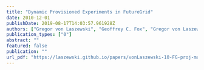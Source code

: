 ```yaml
---
title: "Dynamic Provisioned Experiments in FutureGrid"
date: 2010-12-01
publishDate: 2019-08-17T14:03:57.961928Z
authors: ["Gregor von Laszewski", "Geoffrey C. Fox", "Gregor von Laszewski", "Geoffrey C. Fox", "FutureGrid Team"]
publication_types: ["0"]
abstract: ""
featured: false
publication: ""
url_pdf: "https://laszewski.github.io/papers/vonLaszewski-10-FG-proj-management.pdf"
---
```


